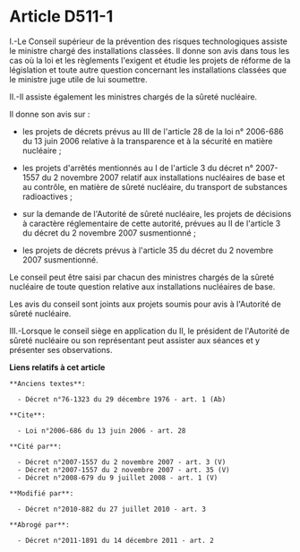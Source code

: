 # Article D511-1

I.-Le Conseil supérieur de la prévention des risques technologiques assiste le ministre chargé des installations classées. Il
donne son avis dans tous les cas où la loi et les règlements l'exigent et étudie les projets de réforme de la législation et
toute autre question concernant les installations classées que le ministre juge utile de lui soumettre. 

II.-Il assiste également les ministres chargés de la sûreté nucléaire. 

Il donne son avis sur :

- les projets de décrets prévus au III de l'article 28 de la loi n° 2006-686 du 13 juin 2006 relative à la transparence et à
la sécurité en matière nucléaire ;

- les projets d'arrêtés mentionnés au I de l'article 3 du décret n° 2007-1557 du 2 novembre 2007 relatif aux installations
nucléaires de base et au contrôle, en matière de sûreté nucléaire, du transport de substances radioactives ;

- sur la demande de l'Autorité de sûreté nucléaire, les projets de décisions à caractère réglementaire de cette autorité,
prévues au II de l'article 3 du décret du 2 novembre 2007 susmentionné ;

- les projets de décrets prévus à l'article 35 du décret du 2 novembre 2007 susmentionné. 

Le conseil peut être saisi par chacun des ministres chargés de la sûreté nucléaire de toute question relative aux
installations nucléaires de base. 

Les avis du conseil sont joints aux projets soumis pour avis à l'Autorité de sûreté nucléaire. 

III.-Lorsque le conseil siège en application du II, le président de l'Autorité de sûreté nucléaire ou son représentant peut
assister aux séances et y présenter ses observations.

**Liens relatifs à cet article**

	**Anciens textes**:

	  - Décret n°76-1323 du 29 décembre 1976 - art. 1 (Ab)

	**Cite**:

	  - Loi n°2006-686 du 13 juin 2006 - art. 28

	**Cité par**:

	  - Décret n°2007-1557 du 2 novembre 2007 - art. 3 (V)
	  - Décret n°2007-1557 du 2 novembre 2007 - art. 35 (V)
	  - Décret n°2008-679 du 9 juillet 2008 - art. 1 (V)

	**Modifié par**:

	  - Décret n°2010-882 du 27 juillet 2010 - art. 3

	**Abrogé par**:

	  - Décret n°2011-1891 du 14 décembre 2011 - art. 2
